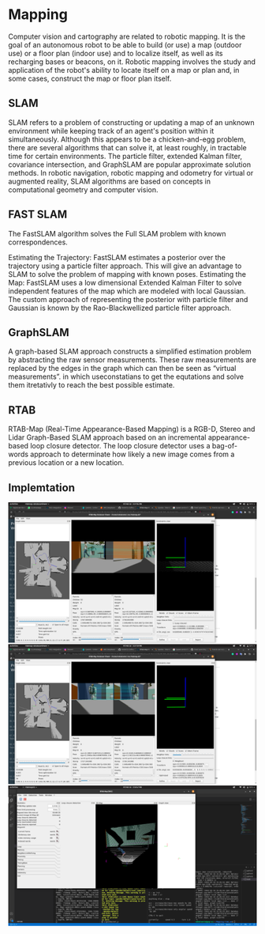 # Mapping
Computer vision and cartography are related to robotic mapping. It is the goal of an autonomous robot to be able to build (or use) a map (outdoor use) or a floor plan (indoor use) and to localize itself, as well as its recharging bases or beacons, on it. Robotic mapping involves the study and application of the robot's ability to locate itself on a map or plan and, in some cases, construct the map or floor plan itself.

## SLAM
SLAM refers to a problem of constructing or updating a map of an unknown environment while keeping track of an agent's position within it simultaneously. Although this appears to be a chicken-and-egg problem, there are several algorithms that can solve it, at least roughly, in tractable time for certain environments. The particle filter, extended Kalman filter, covariance intersection, and GraphSLAM are popular approximate solution methods. In robotic navigation, robotic mapping and odometry for virtual or augmented reality, SLAM algorithms are based on concepts in computational geometry and computer vision.

## FAST SLAM
The FastSLAM algorithm solves the Full SLAM problem with known correspondences.

Estimating the Trajectory: FastSLAM estimates a posterior over the trajectory using a particle filter approach. This will give an advantage to SLAM to solve the problem of mapping with known poses.
Estimating the Map: FastSLAM uses a low dimensional Extended Kalman Filter to solve independent features of the map which are modeled with local Gaussian.
The custom approach of representing the posterior with particle filter and Gaussian is known by the Rao-Blackwellized particle filter approach.

## GraphSLAM

A graph-based SLAM approach constructs a simplified estimation problem by abstracting the raw sensor measurements. These raw measurements are replaced by the edges in the graph which can then be seen as “virtual measurements”. in which useconstatians to get the equtations and solve them itretativly to reach the best possible estimate.

## RTAB

RTAB-Map (Real-Time Appearance-Based Mapping) is a RGB-D, Stereo and Lidar Graph-Based SLAM approach based on an incremental appearance-based loop closure detector. The loop closure detector uses a bag-of-words approach to determinate how likely a new image comes from a previous location or a new location.

## Implemtation

<img src="Images/1.png"/>

<img src="Images/2.png"/>

<img src="Images/3.png"/>


